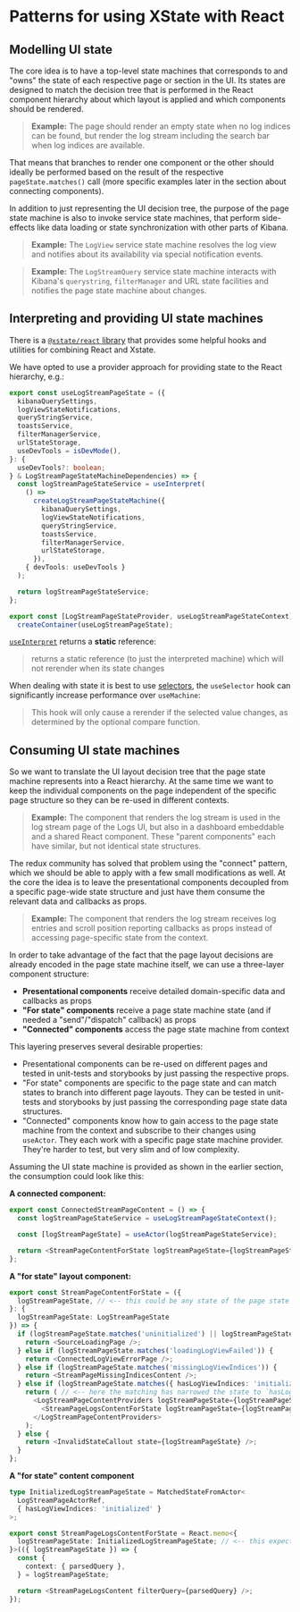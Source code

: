 # Patterns for using XState with React

## Modelling UI state

The core idea is to have a top-level state machines that corresponds to and "owns" the state of each respective page or section in the UI. Its states are designed to match the decision tree that is performed in the React component hierarchy about which layout is applied and which components should be rendered.

> **Example:** The page should render an empty state when no log indices can be found, but render the log stream including the search bar when log indices are available.

That means that branches to render one component or the other should ideally be performed based on the result of the respective `pageState.matches()` call (more specific examples later in the section about connecting components).

In addition to just representing the UI decision tree, the purpose of the page state machine is also to invoke service state machines, that perform side-effects like data loading or state synchronization with other parts of Kibana.

> **Example:** The `LogView` service state machine resolves the log view and notifies about its availability via special notification events.

> **Example:** The `LogStreamQuery` service state machine interacts with Kibana's `querystring`, `filterManager` and URL state facilities and notifies the page state machine about changes.

## Interpreting and providing UI state machines

There is a [`@xstate/react` library](https://xstate.js.org/docs/recipes/react.html#usage-with-react) that provides some helpful hooks and utilities for combining React and Xstate.

We have opted to use a provider approach for providing state to the React hierarchy, e.g.:

```typescript
export const useLogStreamPageState = ({
  kibanaQuerySettings,
  logViewStateNotifications,
  queryStringService,
  toastsService,
  filterManagerService,
  urlStateStorage,
  useDevTools = isDevMode(),
}: {
  useDevTools?: boolean;
} & LogStreamPageStateMachineDependencies) => {
  const logStreamPageStateService = useInterpret(
    () =>
      createLogStreamPageStateMachine({
        kibanaQuerySettings,
        logViewStateNotifications,
        queryStringService,
        toastsService,
        filterManagerService,
        urlStateStorage,
      }),
    { devTools: useDevTools }
  );

  return logStreamPageStateService;
};

export const [LogStreamPageStateProvider, useLogStreamPageStateContext] =
  createContainer(useLogStreamPageState);
```

[`useInterpret`](https://xstate.js.org/docs/packages/xstate-react/#useinterpret-machine-options-observer) returns a **static** reference:

> returns a static reference (to just the interpreted machine) which will not rerender when its state changes

When dealing with state it is best to use [selectors](https://xstate.js.org/docs/packages/xstate-react/#useselector-actor-selector-compare-getsnapshot), the `useSelector` hook can significantly increase performance over `useMachine`:

> This hook will only cause a rerender if the selected value changes, as determined by the optional compare function.

## Consuming UI state machines

So we want to translate the UI layout decision tree that the page state machine represents into a React hierarchy. At the same time we want to keep the individual components on the page independent of the specific page structure so they can be re-used in different contexts.

> **Example:** The component that renders the log stream is used in the log stream page of the Logs UI, but also in a dashboard embeddable and a shared React component. These "parent components" each have similar, but not identical state structures.

The redux community has solved that problem using the "connect" pattern, which we should be able to apply with a few small modifications as well. At the core the idea is to leave the presentational components decoupled from a specific page-wide state structure and just have them consume the relevant data and callbacks as props.

> **Example:** The component that renders the log stream receives log entries and scroll position reporting callbacks as props instead of accessing page-specific state from the context.

In order to take advantage of the fact that the page layout decisions are already encoded in the page state machine itself, we can use a three-layer component structure:

- **Presentational components** receive detailed domain-specific data and callbacks as props
- **"For state" components** receive a page state machine state (and if needed a "send"/"dispatch" callback) as props
- **"Connected" components** access the page state machine from context

This layering preserves several desirable properties:

- Presentational components can be re-used on different pages and tested in unit-tests and storybooks by just passing the respective props.
- "For state" components are specific to the page state and can match states to branch into different page layouts. They can be tested in unit-tests and storybooks by just passing the corresponding page state data structures.
- "Connected" components know how to gain access to the page state machine from the context and subscribe to their changes using `useActor`. They each work with a specific page state machine provider. They're harder to test, but very slim and of low complexity.

Assuming the UI state machine is provided as shown in the earlier section, the consumption could look like this:

**A connected component:**
```typescript
export const ConnectedStreamPageContent = () => {
  const logStreamPageStateService = useLogStreamPageStateContext();

  const [logStreamPageState] = useActor(logStreamPageStateService);

  return <StreamPageContentForState logStreamPageState={logStreamPageState} />;
};
```

**A "for state" layout component:**
```typescript
export const StreamPageContentForState = ({
  logStreamPageState, // <-- this could be any state of the page state machine
}: { 
  logStreamPageState: LogStreamPageState 
}) => {
  if (logStreamPageState.matches('uninitialized') || logStreamPageState.matches('loadingLogView')) {
    return <SourceLoadingPage />;
  } else if (logStreamPageState.matches('loadingLogViewFailed')) {
    return <ConnectedLogViewErrorPage />;
  } else if (logStreamPageState.matches('missingLogViewIndices')) {
    return <StreamPageMissingIndicesContent />;
  } else if (logStreamPageState.matches({ hasLogViewIndices: 'initialized' })) {
    return ( // <-- here the matching has narrowed the state to `hasLogViewIndices.initialized`
      <LogStreamPageContentProviders logStreamPageState={logStreamPageState}>
        <StreamPageLogsContentForState logStreamPageState={logStreamPageState} />
      </LogStreamPageContentProviders>
    );
  } else {
    return <InvalidStateCallout state={logStreamPageState} />;
  }
};
```

**A "for state" content component**
```typescript
type InitializedLogStreamPageState = MatchedStateFromActor<
  LogStreamPageActorRef,
  { hasLogViewIndices: 'initialized' }
>;

export const StreamPageLogsContentForState = React.memo<{
  logStreamPageState: InitializedLogStreamPageState; // <-- this expects to be rendered in a specific state and the compiler will enforce that
}>(({ logStreamPageState }) => {
  const {
    context: { parsedQuery },
  } = logStreamPageState;

  return <StreamPageLogsContent filterQuery={parsedQuery} />;
});
```
